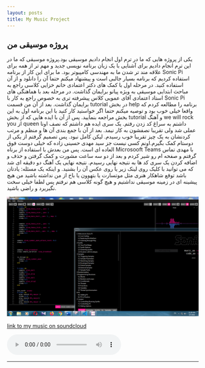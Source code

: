 ```yaml
---
layout: posts
title: My Music Project
---
```

## پروژه موسیقی من

یکی از پروژه هایی که ما در ترم اول انجام دادیم موسیقی بود.پروژه موسیقی که ما در این ترم انجام دادیم  برای آشنایی با یک زبان برنامه نویسی جدید و مهم تر از همه برای علاقه مند تر شدن ما به مهندسی کامپیوتر بود. 
ما برای این کار از برنامه Sonic Pi استفاده کردیم که برنامه بسیار جالبی است و پیشنهاد میکنم حتما آن را دانلود و از آن استفاده کنید.
در مرحله اول با کمک های دکتر اعتمادی خانم خزایی کلاسی راجع به مباحث ابتدایی موسیقی به ویژه پیانو برایمان گذاشت.
در مرحله بعد با هماهنگی های استاد اعتمادی آقای عمویی کلاس پیشرفته تری به خصوص راجع به کار با Sonic Pi برایمان گذاشت.
بعد از آن من قسمت tutorial در بخش help برنامه را مطالعه کردم که واقعا خیلی خوب بود و توصیه میکنم حتما اگر خواستید کار کنید با این برنامه اول به این بخش مراجعه بنمایید.
پس از آن با ایده هایی که از بخش tutorial و آهنگ we will rock you از queen داشتم به سراغ کد زدن رفتم.
یک سری ایده هم داشتم که نصف اونا عملی شد ولی تقریبا نصفشون به کار نیمد.
بعد از آن با جمع بندی آن ها و منظم و مرتب کردنشان به یک چیز تقریبا خوب رسیدم.
لیکن کامل نبود. پس تصمیم گرفتم از یکی از دوستام کمک بگیرم.اونم کسی نیست جز سید مهدی حسینی زاده که خیلی دوست فوق العاده ای است.
پس من بعدش با استفاده از برناه Microsooft Teams با مهدی تماس گرفتم و صفحه ام رو شیر کردم و بعد از دو سه ساعت مشورت و کمک گرفتن و حذف و اضافه کردن یک سری کد ها به نتیجه نهایی رسیدم.
نتیجه نهایی یک آهنگ دو دقیقه ای شد که می توانید با کلیک روی لینک زیر یا روی عکس آن را بشنید.
و اینکه یک مسئله: یادتان باشد توقع شاهکار هنری مثل موتسارت یا بتهوون یا باخ از من نداشته باشید من هیچ پیشینه ای در زمینه موسیقی نداشتیم و هیچ گونه کلاسی هم نرفتم پس لطفا خیلی سخت نگیریرد و راضی باشید.




[![music project](../assets/images/sonicpi.PNG)](https://soundcloud.com/farzan-rahmani-74628015/my-project-music)

[link to my music on soundcloud](https://soundcloud.com/farzan-rahmani-74628015/my-project-music)

<audio controls>
    <source src="../assets/sonicpi/rahmani.wav" type="audio/wav">
</audio>

---